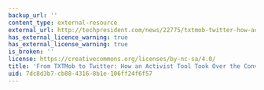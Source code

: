 ```yaml
---
backup_url: ''
content_type: external-resource
external_url: http://techpresident.com/news/22775/txtmob-twitter-how-activist-tool-took-over-conventions
has_external_licence_warning: true
has_external_license_warning: true
is_broken: ''
license: https://creativecommons.org/licenses/by-nc-sa/4.0/
title: 'From TXTMob to Twitter: How an Activist Tool Took Over the Conventions'
uid: 7dc8d3b7-cb88-4316-8b1e-106ff24f6f57
---
```

